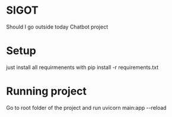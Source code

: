 # SIGOT
Should I go outside today Chatbot project

# Setup
just install all requirmenents with
    pip install -r requirements.txt

# Running project
Go to root folder of the project and run
    uvicorn main:app --reload  